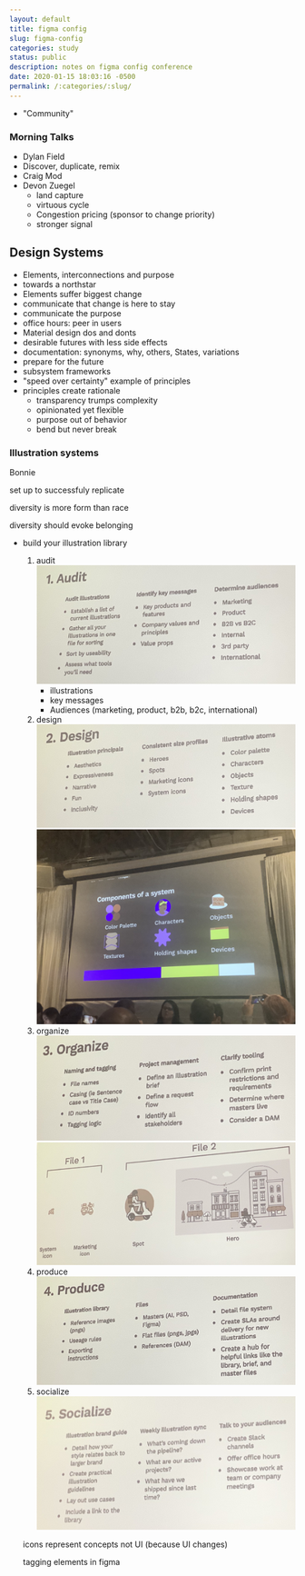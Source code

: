 ```yaml
---
layout: default
title: figma config
slug: figma-config
categories: study
status: public
description: notes on figma config conference
date: 2020-01-15 18:03:16 -0500
permalink: /:categories/:slug/
---
```


- "Community"

### Morning Talks

- Dylan Field
- Discover, duplicate, remix
- Craig Mod
- Devon Zuegel
  - land capture
  - virtuous cycle
  - Congestion pricing (sponsor to change priority)
  - stronger signal

## Design Systems

- Elements, interconnections and purpose
- towards a northstar
- Elements suffer biggest change
- communicate that change is here to stay
- communicate the purpose
- office hours: peer in users
- Material design dos and donts
- desirable futures with less side effects
- documentation: synonyms, why, others, States, variations
- prepare for the future
- subsystem frameworks
- "speed over certainty" example of principles
- principles create rationale
  - transparency trumps complexity
  - opinionated yet flexible
  - purpose out of behavior
  - bend but never break

### Illustration systems

Bonnie 



set up to successfuly replicate 

diversity is more form than race

diversity should evoke belonging

- build your illustration library

  1. audit
     ![IMG_8189](/assets/images/talks/IMG_8189.jpeg)
     - illustrations
     - key messages
     - Audiences (marketing, product, b2b, b2c, international)
  2. design
     ![IMG_8190](/assets/images/talks/IMG_8190.jpeg)
     ![IMG_8191](/assets/images/talks/IMG_8191.jpeg)
  3. organize
     ![IMG_8192](/assets/images/talks/IMG_8192.jpeg)
     ![IMG_8193](/assets/images/talks/IMG_8193.jpeg)
  4. produce
     ![IMG_8194](/assets/images/talks/IMG_8194.jpeg)
  5. socialize
     ![IMG_8195](/assets/images/talks/IMG_8195.jpeg)

  icons represent concepts not UI (because UI changes)

  tagging elements in figma